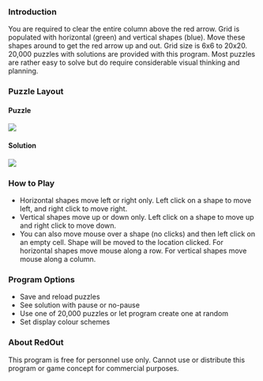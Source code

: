 ### Introduction

You are required to clear the entire column above the red arrow. Grid is
populated with horizontal (green) and vertical shapes (blue). Move these shapes
around to get the red arrow up and out. Grid size is 6x6 to 20x20. 20,000
puzzles with solutions are provided with this program. Most puzzles are rather
easy to solve but do require considerable visual thinking and planning.

### Puzzle Layout

#### Puzzle

![](../img/redout_help1.gif)

#### Solution

![](../img/redout_help2.gif)

### How to Play

-   Horizontal shapes move left or right only. Left click on a shape to move
    left, and right click to move right.
-   Vertical shapes move up or down only. Left click on a shape to move up and
    right click to move down.
-   You can also move mouse over a shape (no clicks) and then left click on an
    empty cell. Shape will be moved to the location clicked. For horizontal
    shapes move mouse along a row. For vertical shapes move mouse along a
    column.

### Program Options

-   Save and reload puzzles
-   See solution with pause or no-pause
-   Use one of 20,000 puzzles or let program create one at random
-   Set display colour schemes

### About RedOut

This program is free for personnel use only. Cannot use or distribute this
program or game concept for commercial purposes.